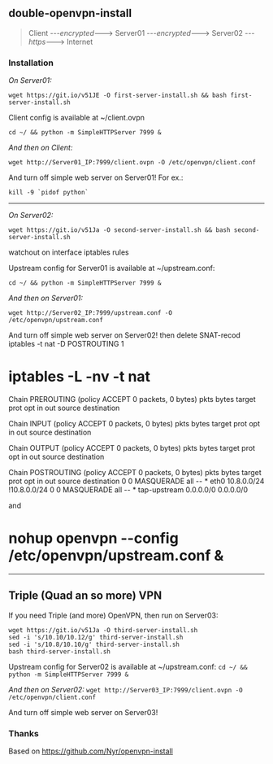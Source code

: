 ## double-openvpn-install

> Client ---*encrypted*---> Server01 ---*encrypted*---> Server02 ---*https*---> Internet

### Installation
*On Server01:*
```
wget https://git.io/v51JE -O first-server-install.sh && bash first-server-install.sh
```

Client config is available at ~/client.ovpn
```
cd ~/ && python -m SimpleHTTPServer 7999 &
```

*And then on Client:*
```
wget http://Server01_IP:7999/client.ovpn -O /etc/openvpn/client.conf
```

And turn off simple web server on Server01! For ex.: 
```
kill -9 `pidof python`
```
--------------------------------------------------------------------------------

*On Server02:*
```
wget https://git.io/v51Ja -O second-server-install.sh && bash second-server-install.sh
```
watchout on interface iptables rules

Upstream config for Server01 is available at ~/upstream.conf:
```
cd ~/ && python -m SimpleHTTPServer 7999 &
```

*And then on Server01:*
```
wget http://Server02_IP:7999/upstream.conf -O /etc/openvpn/upstream.conf
```
And turn off simple web server on Server02!
then delete SNAT-recod
iptables -t nat -D POSTROUTING 1

# iptables -L -nv -t nat
Chain PREROUTING (policy ACCEPT 0 packets, 0 bytes)
 pkts bytes target     prot opt in     out     source               destination

Chain INPUT (policy ACCEPT 0 packets, 0 bytes)
 pkts bytes target     prot opt in     out     source               destination

Chain OUTPUT (policy ACCEPT 0 packets, 0 bytes)
 pkts bytes target     prot opt in     out     source               destination

Chain POSTROUTING (policy ACCEPT 0 packets, 0 bytes)
 pkts bytes target     prot opt in     out     source               destination
    0     0 MASQUERADE  all  --  *      eth0    10.8.0.0/24         !10.8.0.0/24
    0     0 MASQUERADE  all  --  *      tap-upstream  0.0.0.0/0            0.0.0.0/0

and
# nohup openvpn --config /etc/openvpn/upstream.conf &
--------------------------------------------------------------------------------

## Triple (Quad an so more) VPN
If you need Triple (and more) OpenVPN, then run on Server03:
```
wget https://git.io/v51Ja -O third-server-install.sh
sed -i 's/10.10/10.12/g' third-server-install.sh
sed -i 's/10.8/10.10/g' third-server-install.sh
bash third-server-install.sh
```
Upstream config for Server02 is available at ~/upstream.conf:
`cd ~/ && python -m SimpleHTTPServer 7999 &`

*And then on Server02:*
`wget http://Server03_IP:7999/client.ovpn -O /etc/openvpn/client.conf`

And turn off simple web server on Server03!

### Thanks
Based on https://github.com/Nyr/openvpn-install

